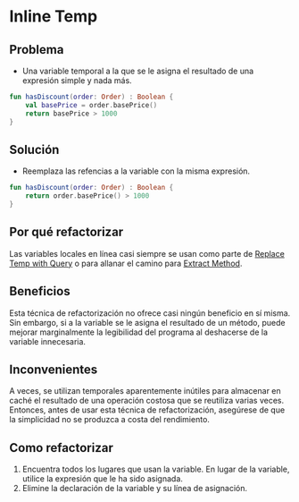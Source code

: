 # Inline Temp
## Problema
* Una variable temporal a la que se le asigna el resultado de una expresión simple y nada más.
```kotlin
fun hasDiscount(order: Order) : Boolean {
    val basePrice = order.basePrice()
    return basePrice > 1000
}
```
## Solución
* Reemplaza las refencias a la variable con la misma expresión.
```kotlin
fun hasDiscount(order: Order) : Boolean {
    return order.basePrice() > 1000
}
```
## Por qué refactorizar
Las variables locales en línea casi siempre se usan como parte de 
[Replace Temp with Query](https://refactoring.guru/replace-temp-with-query)
o para allanar el camino para [Extract Method](https://refactoring.guru/extract-method).
## Beneficios
Esta técnica de refactorización no ofrece casi ningún beneficio en sí misma. Sin embargo, si a la variable se le
asigna el resultado de un método, puede mejorar marginalmente la legibilidad del programa al deshacerse de la variable
innecesaria.
## Inconvenientes
A veces, se utilizan temporales aparentemente inútiles para almacenar en caché el resultado de una operación costosa
que se reutiliza varias veces. Entonces, antes de usar esta técnica de refactorización, asegúrese de que la simplicidad
no se produzca a costa del rendimiento.
## Como refactorizar
1. Encuentra todos los lugares que usan la variable. En lugar de la variable, utilice la expresión que le ha sido 
asignada.
2. Elimine la declaración de la variable y su línea de asignación.
